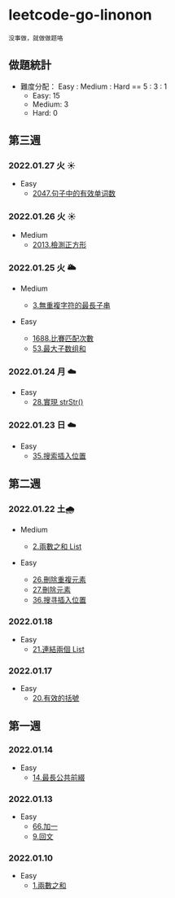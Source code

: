 # leetcode-go-linonon
`没事做，就做做题咯`

## 做題統計
- 難度分配： Easy : Medium : Hard == 5 : 3 : 1
    - Easy: 15 
    - Medium: 3
    - Hard: 0

## 第三週

### 2022.01.27 火 :sunny:

- Easy
    - [2047.句子中的有效单词数](/code/unknow/2047-countValidWords/2047.md)

### 2022.01.26 火 :sunny:

- Medium
    - [2013.檢測正方形](code/unknow/2013-DetectSquares/2013.md)

### 2022.01.25 火 :sun_behind_large_cloud:
- Medium
    - [3.無重複字符的最長子串](code/string/0003-lengthOfLongestSubstring/3.md)

- Easy
    - [1688.比賽匹配次數](/code/unknow/1688-numberOfMatches/README.md)
    - [53.最大子数组和](/code/array/0053-maxSubArray/53.md)

### 2022.01.24 月 :cloud:
- Easy
    - [28.實現 strStr()](/code/string/0028-strStr/README.md)

### 2022.01.23 日 :cloud:
- Easy
    - [35.搜索插入位置](/code/array/0035-searchInsert/README.md)

## 第二週

### 2022.01.22 土:cloud_with_rain:
- Medium
    - [2.兩數之和 List](/code/linked-list/0002-addTwoNumbers/README.md) 

- Easy
    - [26.刪除重複元素](/code/array/0026-removeDuplicates/README.md)
    - [27.刪除元素](code/array/0027-removeElement/README.md)
    - [36.搜寻插入位置](/code/array/0035-searchInsert/README.md) 

### 2022.01.18
- Easy
    - [21.連結兩個 List](/code/linked-list/0021-mergeTwoLists/README.md)

### 2022.01.17
- Easy
    - [20.有效的括號](code/string/0020-isValidKuoHao/README.md)

## 第一週

### 2022.01.14
- Easy
    - [14.最長公共前綴](/code/string/0014-longestCommonPrefix/README.md)

### 2022.01.13
- Easy
    - [66.加一](/code/array/0066-plusOne/README.md)
    - [9.回文](code/math/0009-isPalindrome/README.md)

### 2022.01.10
- Easy
    - [1.兩數之和](/code/array/0001-twoSum/README.md)
